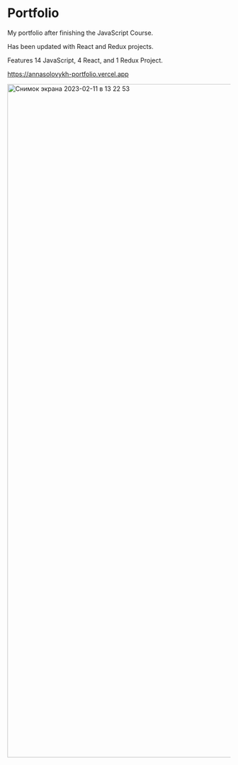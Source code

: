# Portfolio

My portfolio after finishing the JavaScript Course.

Has been updated with React and Redux projects.

Features 14 JavaScript, 4 React, and 1 Redux Project.

https://annasolovykh-portfolio.vercel.app

<img width="1517" alt="Снимок экрана 2023-02-11 в 13 22 53" src="https://user-images.githubusercontent.com/114008959/218252914-63e8b938-4094-44f0-8900-a083e0bf457e.png">

